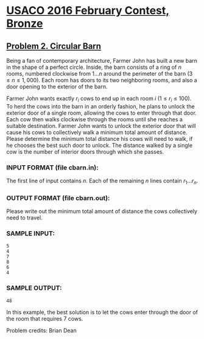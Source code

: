 # [USACO 2016 February Contest, Bronze](https://usaco.org/index.php?page=feb16results)
## [Problem 2. Circular Barn](https://usaco.org/index.php?page=viewproblem2&cpid=616)


Being a fan of contemporary architecture, Farmer John has built a new barn in
the shape of a perfect circle.  Inside, the barn consists of a ring of $n$
rooms,  numbered clockwise from $1 \ldots n$ around the perimeter of the barn
($3 \leq n \leq 1,000$).  Each room  has doors to its two neighboring rooms, and
also a door opening to the exterior of the barn.

Farmer John wants exactly $r_i$ cows to end up in each room $i$
($1 \leq r_i \leq 100$). To herd the cows into the barn in an orderly fashion,
he plans to unlock the exterior door of a single room, allowing the cows to
enter through that door. Each cow then walks clockwise through the rooms until
she reaches a suitable destination.  Farmer John wants to unlock the exterior
door that will cause his cows to collectively walk a minimum total amount of
distance.  Please determine the minimum total distance his cows will need to
walk, if he chooses the best such door to unlock.  The distance walked by a
single cow is the number of interior doors through which she passes.

### INPUT FORMAT (file cbarn.in):  
The first line of input contains $n$.  Each of the remaining $n$ lines contain
$r_1 \ldots r_n$.

### OUTPUT FORMAT (file cbarn.out):  
Please write out the minimum total amount of distance the cows collectively need
to travel.

### SAMPLE INPUT:  
```
5
4
7
8
6
4
```
### SAMPLE OUTPUT:   
```
48
```

In this example, the best solution is to let the cows enter through the
door of the room that requires 7 cows.

Problem credits: Brian Dean
